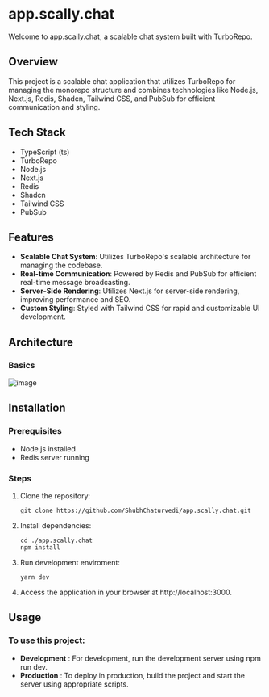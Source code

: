 # app.scally.chat

Welcome to app.scally.chat, a scalable chat system built with TurboRepo.

## Overview

This project is a scalable chat application that utilizes TurboRepo for managing the monorepo structure and combines technologies like Node.js, Next.js, Redis, Shadcn, Tailwind CSS, and PubSub for efficient communication and styling.

## Tech Stack

- TypeScript (ts)
- TurboRepo
- Node.js
- Next.js
- Redis
- Shadcn
- Tailwind CSS
- PubSub

## Features

- **Scalable Chat System**: Utilizes TurboRepo's scalable architecture for managing the codebase.
- **Real-time Communication**: Powered by Redis and PubSub for efficient real-time message broadcasting.
- **Server-Side Rendering**: Utilizes Next.js for server-side rendering, improving performance and SEO.
- **Custom Styling**: Styled with Tailwind CSS for rapid and customizable UI development.

## Architecture
### Basics
![image](https://github.com/ShubhChaturvedi/app.scally.chat/assets/89243211/3dc73e46-e001-45f7-8e1e-73e89e1f093e)


## Installation

### Prerequisites

- Node.js installed
- Redis server running

### Steps

1. Clone the repository:

   ```
   git clone https://github.com/ShubhChaturvedi/app.scally.chat.git
   ```

2. Install dependencies:

    ```
    cd ./app.scally.chat
    npm install
    ```

3. Run development enviroment:

    ```
    yarn dev
    ```

4. Access the application in your browser at http://localhost:3000.

## Usage
### To use this project:

- **Development** : For development, run the development server using npm run dev.
- **Production** : To deploy in production, build the project and start the server using appropriate scripts.
